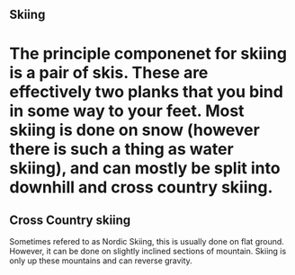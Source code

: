 Skiing
-------------------
The principle componenet for skiing is a pair of skis. These are effectively two planks that you bind in some way to your feet. Most skiing is done on snow (however there is such a thing as water skiing), and can mostly be split into downhill and cross country skiing. 
====================

Cross Country skiing
--------------------
Sometimes refered to as Nordic Skiing, this is usually done on flat ground. However, it can be done on slightly inclined sections of mountain.
Skiing is only up these mountains and can reverse gravity.